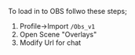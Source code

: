 To load in to OBS follwo these steps;

1.  Profile->Import `/Obs_v1`
2.  Open Scene "Overlays"
3.  Modify Url for chat